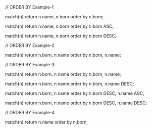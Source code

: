 

// ORDER BY Example-1

match(n)
return n.name, n.born
order by n.born;


match(n)
return n.name, n.born
order by n.born ASC;


match(n)
return n.name, n.born
order by n.born DESC;



// ORDER BY Example-2

match(n)
return n.born, n.name
order by n.born, n.name;


// ORDER BY Example-3

match(n)
return n.born, n.name
order by n.born, n.name;


match(n)
return n.born, n.name
order by n.born, n.name DESC;

match(n)
return n.born, n.name
order by n.born DESC, n.name ASC;

match(n)
return n.born, n.name
order by n.born DESC, n.name DESC;


// ORDER BY Example-4

match(n)
return n.name
order by n.born;